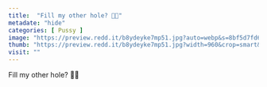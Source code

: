 ```yaml
---
title:  "Fill my other hole? 🥺💕"
metadate: "hide"
categories: [ Pussy ]
image: "https://preview.redd.it/b8ydeyke7mp51.jpg?auto=webp&s=8bf5d7fd615a6acf63280b14f326c4b40d8092c7"
thumb: "https://preview.redd.it/b8ydeyke7mp51.jpg?width=960&crop=smart&auto=webp&s=8c227c0a2c7fb2596fb2b33d452e1f612db5c5f2"
visit: ""
---
```

Fill my other hole? 🥺💕
